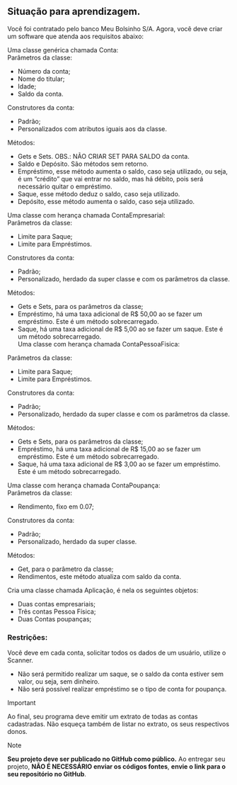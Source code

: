 ## Situação para aprendizagem.  

Você foi contratado pelo banco Meu Bolsinho S/A. Agora, você deve criar um software que atenda aos requisitos abaixo:

Uma classe genérica chamada Conta:  
Parâmetros da classe:  
* Número da conta;
* Nome do titular;  
* Idade; 
* Saldo da conta.
  
Construtores da conta:  
- Padrão;  
- Personalizados com atributos iguais aos da classe.
  
Métodos:
- Gets e Sets. OBS.: NÃO CRIAR SET PARA SALDO da conta.  
- Saldo e Depósito. São métodos sem retorno.  
- Empréstimo, esse método aumenta o saldo, caso seja utilizado, ou seja, é um “crédito” que vai entrar no saldo, mas há débito, pois será necessário quitar o empréstimo.  
- Saque, esse método deduz o saldo, caso seja utilizado.  
- Depósito, esse método aumenta o saldo, caso seja utilizado.  

Uma classe com herança chamada ContaEmpresarial:  
Parâmetros da classe:  
* Limite para Saque;  
* Limite para Empréstimos.
  
Construtores da conta:
* Padrão;  
* Personalizado, herdado da super classe e com os parâmetros da classe.
  
Métodos:  
* Gets e Sets, para os parâmetros da classe;  
* Empréstimo, há uma taxa adicional de R$ 50,00 ao se fazer um empréstimo. Este é um método sobrecarregado.  
* Saque, há uma taxa adicional de R$ 5,00 ao se fazer um saque. Este é um método sobrecarregado.  
Uma classe com herança chamada ContaPessoaFisica:

Parâmetros da classe:  
* Limite para Saque;  
* Limite para Empréstimos.

Construtores da conta:  
* Padrão;  
* Personalizado, herdado da super classe e com os parâmetros da classe.

Métodos:  
* Gets e Sets, para os parâmetros da classe;  
* Empréstimo, há uma taxa adicional de R$ 15,00 ao se fazer um empréstimo. Este é um método sobrecarregado.  
* Saque, há uma taxa adicional de R$ 3,00 ao se fazer um empréstimo. Este é um método sobrecarregado.
 
Uma classe com herança chamada ContaPoupança:  
Parâmetros da classe:  
* Rendimento, fixo em 0.07;

Construtores da conta:  
* Padrão;  
* Personalizado, herdado da super classe.

Métodos:  
* Get, para o parâmetro da classe;  
* Rendimentos, este método atualiza com saldo da conta.  

Cria uma classe chamada Aplicação, é nela os seguintes objetos:  
* Duas contas empresariais;  
* Três contas Pessoa Física;  
* Duas Contas poupanças;  
### Restrições:  
Você deve em cada conta, solicitar todos os dados de um usuário, utilize o Scanner.  
* Não será permitido realizar um saque, se o saldo da conta estiver sem valor, ou seja, sem dinheiro.  
* Não será possível realizar empréstimo se o tipo de conta for poupança.
 
>[!IMPORTANT]
>Ao final, seu programa deve emitir um extrato de todas as contas cadastradas. Não esqueça também de listar no extrato, os seus respectivos donos.

>[!NOTE]
>**Seu projeto deve ser publicado no GitHub como público.**
>Ao entregar seu projeto, **NÃO É NECESSÁRIO enviar os códigos fontes**, **envie o link para o seu repositório no GitHub**.
